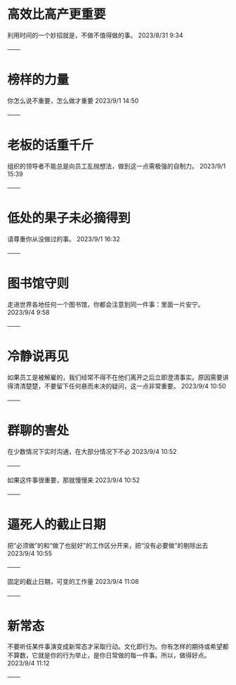 # 高效比高产更重要

利用时间的一个妙招就是，不做不值得做的事。
2023/8/31 9:34

───

# 榜样的力量

你怎么说不重要，怎么做才重要
2023/9/1 14:50

───

# 老板的话重千斤

组织的领导者不能总是向员工乱抛想法，做到这一点需极强的自制力。
2023/9/1 15:39

───

# 低处的果子未必摘得到

请尊重你从没做过的事。
2023/9/1 16:32

───

# 图书馆守则

走进世界各地任何一个图书馆，你都会注意到同一件事：里面一片安宁。
2023/9/4 9:58

───

# 冷静说再见

如果员工是被解雇的，我们经常不得不在他们离开之后立即澄清事实。原因需要讲得清清楚楚，不要留下任何悬而未决的疑问，这一点非常重要。
2023/9/4 10:50

───

# 群聊的害处

在少数情况下实时沟通，在大部分情况下不必
2023/9/4 10:52

───

如果这件事很重要，那就慢慢来
2023/9/4 10:52

───

# 逼死人的截止日期

把“必须做”的和“做了也挺好”的工作区分开来，把“没有必要做”的剔除出去
2023/9/4 10:55

───

固定的截止日期，可变的工作量
2023/9/4 11:08

───

# 新常态

不要听任某件事演变成新常态才采取行动。文化即行为。你有怎样的期待或希望都不算数，它就是你的行为举止，是你日常做的每一件事。所以，做得好点。
2023/9/4 11:12

───